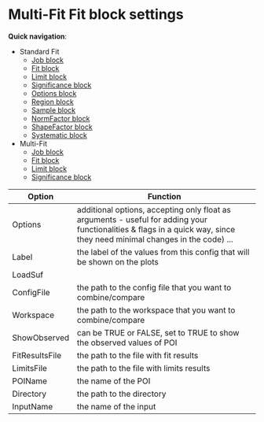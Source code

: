 # Multi-Fit Fit block settings

**Quick navigation**:
- Standard Fit
    - [Job block](Job.md)
    - [Fit block](Fit.md)
    - [Limit block](Limit.md)
    - [Significance block](Significance.md)
    - [Options block](Options.md)
    - [Region block](Region.md)
    - [Sample block](Sample.md)
    - [NormFactor block](NormFactor.md)
    - [ShapeFactor block](ShapeFactor.md)
    - [Systematic block](Systematic.md)
- Multi-Fit
    - [Job block](Job-multifit.md)
    - [Fit block](Fit-multifit.md)
    - [Limit block](Limit-multifit.md)
    - [Significance block](Significance-multifit.md)

| **Option** | **Function** |
| ---------- | ------------ |
| Options          | additional options, accepting only float as arguments - useful for adding your functionalities & flags in a quick way, since they need minimal changes in the code) ... |
| Label            | the label of the values from this config that will be shown on the plots |
| LoadSuf          |
| ConfigFile       | the path to the config file that you want to combine/compare |
| Workspace        | the path to the workspace that you want to combine/compare |
| ShowObserved     | can be TRUE or FALSE, set to TRUE to show the observed values of POI |
| FitResultsFile   | the path to the file with fit results |
| LimitsFile       | the path to the file with limits results |
| POIName          | the name of the POI |
| Directory        | the path to the directory |
| InputName        | the name of the input |